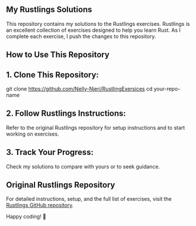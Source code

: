 
## My Rustlings Solutions

This repository contains my solutions to the Rustlings exercises. Rustlings is an excellent collection of exercises designed to help you learn Rust. As I complete each exercise, I push the changes to this repository.

## How to Use This Repository

## 1. Clone This Repository:
   git clone https://github.com/Nelly-Njeri/RustlingExersices
   cd your-repo-name
   

## 2. Follow Rustlings Instructions:
   Refer to the original Rustlings repository for setup instructions and to start working on exercises.

## 3. Track Your Progress:
   Check my solutions to compare with yours or to seek guidance.

## Original Rustlings Repository

For detailed instructions, setup, and the full list of exercises, visit the [Rustlings GitHub repository](https://github.com/rust-lang/rustlings).

Happy coding! 🚀
